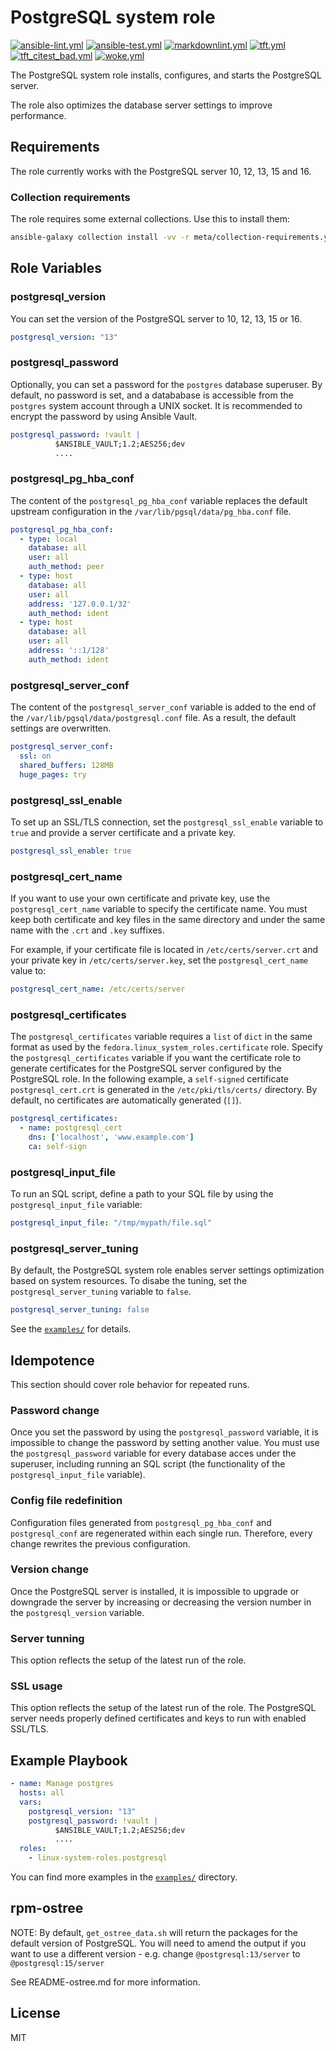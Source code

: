# PostgreSQL system role

[![ansible-lint.yml](https://github.com/linux-system-roles/postgresql/actions/workflows/ansible-lint.yml/badge.svg)](https://github.com/linux-system-roles/postgresql/actions/workflows/ansible-lint.yml) [![ansible-test.yml](https://github.com/linux-system-roles/postgresql/actions/workflows/ansible-test.yml/badge.svg)](https://github.com/linux-system-roles/postgresql/actions/workflows/ansible-test.yml) [![markdownlint.yml](https://github.com/linux-system-roles/postgresql/actions/workflows/markdownlint.yml/badge.svg)](https://github.com/linux-system-roles/postgresql/actions/workflows/markdownlint.yml) [![tft.yml](https://github.com/linux-system-roles/postgresql/actions/workflows/tft.yml/badge.svg)](https://github.com/linux-system-roles/postgresql/actions/workflows/tft.yml) [![tft_citest_bad.yml](https://github.com/linux-system-roles/postgresql/actions/workflows/tft_citest_bad.yml/badge.svg)](https://github.com/linux-system-roles/postgresql/actions/workflows/tft_citest_bad.yml) [![woke.yml](https://github.com/linux-system-roles/postgresql/actions/workflows/woke.yml/badge.svg)](https://github.com/linux-system-roles/postgresql/actions/workflows/woke.yml)

The PostgreSQL system role installs, configures, and starts the PostgreSQL
server.

The role also optimizes the database server settings to improve performance.

## Requirements

The role currently works with the PostgreSQL server 10, 12, 13, 15 and 16.

### Collection requirements

The role requires some external collections.  Use this to install them:

```bash
ansible-galaxy collection install -vv -r meta/collection-requirements.yml
```

## Role Variables

### postgresql_version

You can set the version of the PostgreSQL server to 10, 12, 13, 15 or 16.

```yaml
postgresql_version: "13"
```

### postgresql_password

Optionally, you can set a password for the `postgres` database superuser.
By default, no password is set, and a datababase is accessible from the
`postgres` system account through a UNIX socket. It is recommended to encrypt
the password by using Ansible Vault.

```yaml
postgresql_password: !vault |
          $ANSIBLE_VAULT;1.2;AES256;dev
          ....
```

### postgresql_pg_hba_conf

The content of the `postgresql_pg_hba_conf` variable replaces the default
upstream configuration in the `/var/lib/pgsql/data/pg_hba.conf` file.

```yaml
postgresql_pg_hba_conf:
  - type: local
    database: all
    user: all
    auth_method: peer
  - type: host
    database: all
    user: all
    address: '127.0.0.1/32'
    auth_method: ident
  - type: host
    database: all
    user: all
    address: '::1/128'
    auth_method: ident
```

### postgresql_server_conf

The content of the `postgresql_server_conf` variable is added to the end of
the `/var/lib/pgsql/data/postgresql.conf` file. As a result, the default
settings are overwritten.

```yaml
postgresql_server_conf:
  ssl: on
  shared_buffers: 128MB
  huge_pages: try
```

### postgresql_ssl_enable

To set up an SSL/TLS connection, set the `postgresql_ssl_enable` variable to
`true`  and provide a server certificate and a private key.

```yaml
postgresql_ssl_enable: true
```

### postgresql_cert_name

If you want to use your own certificate and private key, use the
`postgresql_cert_name` variable to specify the certificate name. You must keep
both certificate and key files in the same directory and under the same name
with the `.crt` and `.key` suffixes.

For example, if your certificate file is located in `/etc/certs/server.crt` and
your private key in `/etc/certs/server.key`, set the `postgresql_cert_name`
value to:

```yaml
postgresql_cert_name: /etc/certs/server
```

### postgresql_certificates

The `postgresql_certificates` variable requires a `list` of `dict` in the same
format as used by the `fedora.linux_system_roles.certificate` role. Specify the
`postgresql_certificates` variable if you want the certificate role to generate
certificates for the PostgreSQL server configured by the PostgreSQL role.
In the following example, a `self-signed` certificate `postgresql_cert.crt` is
generated in the `/etc/pki/tls/certs/` directory. By default, no certificates
are automatically generated (`[]`).

```yaml
postgresql_certificates:
  - name: postgresql_cert
    dns: ['localhost', 'www.example.com']
    ca: self-sign
```

### postgresql_input_file

To run an SQL script, define a path to your SQL file by using the
`postgresql_input_file` variable:

```yaml
postgresql_input_file: "/tmp/mypath/file.sql"
```

### postgresql_server_tuning

By default, the PostgreSQL system role enables server settings optimization
based on system resources. To disabe the tuning, set the
`postgresql_server_tuning` variable to `false`.

```yaml
postgresql_server_tuning: false
```

See the [`examples/`](examples) for details.

## Idempotence

This section should cover role behavior for repeated runs.

### Password change

Once you set the password by using the `postgresql_password` variable, it is
impossible to change the password by setting another value. You must use the
`postgresql_password` variable for every database acces under the superuser,
including running an SQL script (the functionality of the
`postgresql_input_file` variable).

### Config file redefinition

Configuration files generated from `postgresql_pg_hba_conf` and `postgresql_conf`
are regenerated within each single run. Therefore, every change rewrites the
previous configuration.

### Version change

Once the PostgreSQL server is installed, it is impossible to upgrade or
downgrade the server by increasing or decreasing the version number in the
`postgresql_version` variable.

### Server tunning

This option reflects the setup of the latest run of the role.

### SSL usage

This option reflects the setup of the latest run of the role. The PostgreSQL
server needs properly defined certificates and keys to run with enabled SSL/TLS.

## Example Playbook

```yaml
- name: Manage postgres
  hosts: all
  vars:
    postgresql_version: "13"
    postgresql_password: !vault |
          $ANSIBLE_VAULT;1.2;AES256;dev
          ....
  roles:
    - linux-system-roles.postgresql
```

You can find more examples in the [`examples/`](examples) directory.

## rpm-ostree

NOTE: By default, `get_ostree_data.sh` will return the packages for the default
version of PostgreSQL.  You will need to amend the output if you want to use a
different version - e.g. change `@postgresql:13/server` to
`@postgresql:15/server`

See README-ostree.md for more information.

## License

MIT
